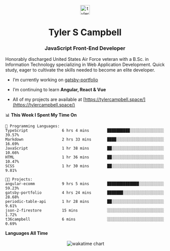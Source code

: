 <p align="center">
<a href="https://linkedin.com/in/tyler-campbell36" target="blank"><img align="center" src="https://cdn.jsdelivr.net/npm/simple-icons@3.0.1/icons/linkedin.svg" alt="tyler-campbell36" height="30" width="30" /></a>
</p>
<h1 align="center">Tyler S Campbell</h1>
<h3 align="center">JavaScript Front-End Developer</h3>

<p>
Honorably discharged United States Air Force veteran with a B.Sc. in Information Technology specializing in Web Application Development. Quick study, eager to cultivate the skills needed to become an elite developer. 
</p>

- I’m currently working on [gatsby-portfolio](https://github.com/t36campbell/gatsby-portfolio)

- I’m continuing to learn **Angular, React & Vue**

- All of my projects are available at [https://tylercampbell.space/](https://tylercampbell.space/)

<!--START_SECTION:waka-->
📊 **This Week I Spent My Time On** 

```text
💬 Programming Languages: 
TypeScript               6 hrs 4 mins        ██████████░░░░░░░░░░░░░░░   39.57% 
Markdown                 2 hrs 33 mins       ████░░░░░░░░░░░░░░░░░░░░░   16.69% 
JavaScript               1 hr 38 mins        ██░░░░░░░░░░░░░░░░░░░░░░░   10.66% 
HTML                     1 hr 36 mins        ██░░░░░░░░░░░░░░░░░░░░░░░   10.47% 
SCSS                     1 hr 30 mins        ██░░░░░░░░░░░░░░░░░░░░░░░   9.81%

🐱‍💻 Projects: 
angular-ecomm            9 hrs 5 mins        ██████████████░░░░░░░░░░░   59.23% 
gatsby-portfolio         4 hrs 24 mins       ███████░░░░░░░░░░░░░░░░░░   28.68% 
periodic-table-api       1 hr 28 mins        ██░░░░░░░░░░░░░░░░░░░░░░░   9.61% 
json-2-firestore         15 mins             ░░░░░░░░░░░░░░░░░░░░░░░░░   1.72% 
t36campbell              6 mins              ░░░░░░░░░░░░░░░░░░░░░░░░░   0.69%

```


<!--END_SECTION:waka-->
**Languages All Time** 
<p align="center">&nbsp;<img align="center" alt="wakatime chart"
src="https://wakatime.com/share/@738aac7f-8868-4bc3-a1df-4c36703ee4b6/f86255e0-cf1e-483e-9ae4-5c0fdb9a56f8.png"/></p>

